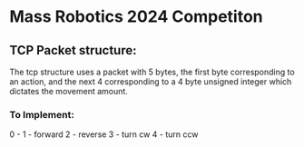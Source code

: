 # Mass Robotics 2024 Competiton
## TCP Packet structure:

The tcp structure uses a packet with 5 bytes, the first byte corresponding to an action, and the next 4 corresponding to a 4 byte unsigned integer which dictates the movement amount.

### To Implement:
0 -
1 - forward
2 - reverse
3 - turn cw
4 - turn ccw

